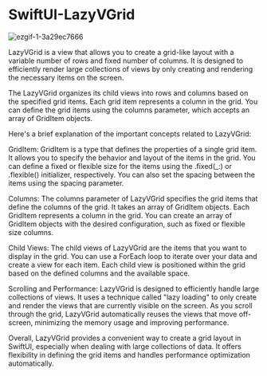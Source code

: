# SwiftUI-LazyVGrid

![ezgif-1-3a29ec7666](https://github.com/jp73923/SwiftUI-LazyVGrid/assets/46054879/12dbd6d0-13c5-4035-9c44-417f459c5684)


LazyVGrid is a view that allows you to create a grid-like layout with a variable number of rows and fixed number of columns. It is designed to efficiently render large collections of views by only creating and rendering the necessary items on the screen.

The LazyVGrid organizes its child views into rows and columns based on the specified grid items. Each grid item represents a column in the grid. You can define the grid items using the columns parameter, which accepts an array of GridItem objects.

Here's a brief explanation of the important concepts related to LazyVGrid:

GridItem: GridItem is a type that defines the properties of a single grid item. It allows you to specify the behavior and layout of the items in the grid. You can define a fixed or flexible size for the items using the .fixed(_:) or .flexible() initializer, respectively. You can also set the spacing between the items using the spacing parameter.

Columns: The columns parameter of LazyVGrid specifies the grid items that define the columns of the grid. It takes an array of GridItem objects. Each GridItem represents a column in the grid. You can create an array of GridItem objects with the desired configuration, such as fixed or flexible size columns.

Child Views: The child views of LazyVGrid are the items that you want to display in the grid. You can use a ForEach loop to iterate over your data and create a view for each item. Each child view is positioned within the grid based on the defined columns and the available space.

Scrolling and Performance: LazyVGrid is designed to efficiently handle large collections of views. It uses a technique called "lazy loading" to only create and render the views that are currently visible on the screen. As you scroll through the grid, LazyVGrid automatically reuses the views that move off-screen, minimizing the memory usage and improving performance.

Overall, LazyVGrid provides a convenient way to create a grid layout in SwiftUI, especially when dealing with large collections of data. It offers flexibility in defining the grid items and handles performance optimization automatically.
